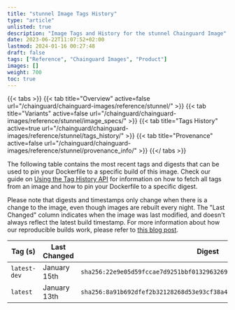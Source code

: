 ```yaml
---
title: "stunnel Image Tags History"
type: "article"
unlisted: true
description: "Image Tags and History for the stunnel Chainguard Image"
date: 2023-06-22T11:07:52+02:00
lastmod: 2024-01-16 00:27:48
draft: false
tags: ["Reference", "Chainguard Images", "Product"]
images: []
weight: 700
toc: true
---
```


{{< tabs >}}
{{< tab title="Overview" active=false url="/chainguard/chainguard-images/reference/stunnel/" >}}
{{< tab title="Variants" active=false url="/chainguard/chainguard-images/reference/stunnel/image_specs/" >}}
{{< tab title="Tags History" active=true url="/chainguard/chainguard-images/reference/stunnel/tags_history/" >}}
{{< tab title="Provenance" active=false url="/chainguard/chainguard-images/reference/stunnel/provenance_info/" >}}
{{</ tabs >}}

The following table contains the most recent tags and digests that can be used to pin your Dockerfile to a specific build of this image. Check our guide on [Using the Tag History API](/chainguard/chainguard-images/using-the-tag-history-api/) for information on how to fetch all tags from an image and how to pin your Dockerfile to a specific digest.

Please note that digests and timestamps only change when there is a change to the image, even though images are rebuilt every night. The "Last Changed" column indicates when the image was last modified, and doesn't always reflect the latest build timestamp. For more information about how our reproducible builds work, please refer to [this blog post](https://www.chainguard.dev/unchained/reproducing-chainguards-reproducible-image-builds).

| Tag (s)       | Last Changed | Digest                                                                    |
|---------------|--------------|---------------------------------------------------------------------------|
|  `latest-dev` | January 15th | `sha256:22e9e05d59fccae7d9251bbf0132963269b11868592127dba9eac5da0cc05307` |
|  `latest`     | January 13th | `sha256:8a91b692dfef2b32128268d53e93cf38a477877e31eb22de0c7530f31cd55e5e` |

